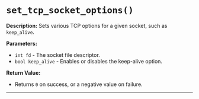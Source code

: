 # `set_tcp_socket_options()`

**Description:**
Sets various TCP options for a given socket, such as `keep_alive`.

**Parameters:**
- `int fd` - The socket file descriptor.
- `bool keep_alive` - Enables or disables the keep-alive option.

**Return Value:**
- Returns `0` on success, or a negative value on failure.

---
